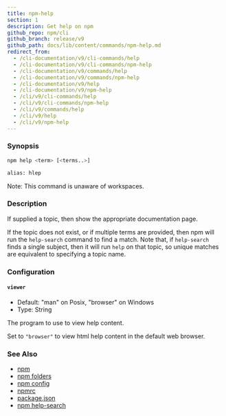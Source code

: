 ```yaml
---
title: npm-help
section: 1
description: Get help on npm
github_repo: npm/cli
github_branch: release/v9
github_path: docs/lib/content/commands/npm-help.md
redirect_from:
  - /cli-documentation/v9/cli-commands/help
  - /cli-documentation/v9/cli-commands/npm-help
  - /cli-documentation/v9/commands/help
  - /cli-documentation/v9/commands/npm-help
  - /cli-documentation/v9/help
  - /cli-documentation/v9/npm-help
  - /cli/v9/cli-commands/help
  - /cli/v9/cli-commands/npm-help
  - /cli/v9/commands/help
  - /cli/v9/help
  - /cli/v9/npm-help
---
```


### Synopsis

```bash
npm help <term> [<terms..>]

alias: hlep
```

Note: This command is unaware of workspaces.

### Description

If supplied a topic, then show the appropriate documentation page.

If the topic does not exist, or if multiple terms are provided, then npm
will run the `help-search` command to find a match.  Note that, if
`help-search` finds a single subject, then it will run `help` on that
topic, so unique matches are equivalent to specifying a topic name.

### Configuration

#### `viewer`

* Default: "man" on Posix, "browser" on Windows
* Type: String

The program to use to view help content.

Set to `"browser"` to view html help content in the default web browser.



### See Also

* [npm](/cli/v9/commands/npm)
* [npm folders](/cli/v9/configuring-npm/folders)
* [npm config](/cli/v9/commands/npm-config)
* [npmrc](/cli/v9/configuring-npm/npmrc)
* [package.json](/cli/v9/configuring-npm/package-json)
* [npm help-search](/cli/v9/commands/npm-help-search)
